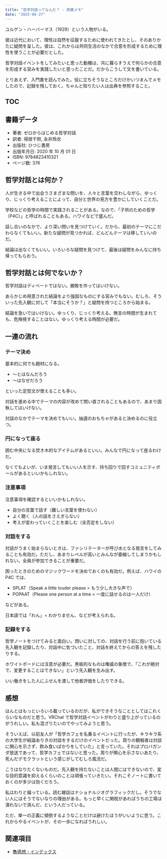 ```yaml
---
title: "哲学対話ってなんだ？ - 読書メモ"
date: "2025-06-27"
---
```


ユルゲン・ハーバーマス（1929）という人物がいる。

彼は近代において、理性は自然を征服するために使われてきたとし、そのありかたに疑問を呈した。彼は、これからは共同生活のなかで合意を形成するために理性を使うことが必要だとした。

哲学対話イベントをしてみたいと思った動機は、共に暮らすうえで何らかの合意を形成する営みを実践したいと思ったことだ。だからこうして文を書いている。

とりあえず、入門書を読んでみた。役に立ちそうなところだけかいつまんでメモしたので、記録を残しておく。ちゃんと知りたい人は出典を参照すること。

## TOC

## 書籍データ

- 著者: ゼロからはじめる哲学対話
- 訳者: 得居千照, 永井玲衣
- 出版社: ひつじ書房
- 出版年月日: 2020 年 10 月 01 日
- ISBN: 9784823410321
- ページ数: 376

## 哲学対話とは何か？

人が生きる中で出会うさまざまな問いを、人々と言葉を交わしながら、ゆっくり、じっくり考えることによって、自分と世界の見方を豊かにしていくことだ。

学校などの哲学の時間で実践されることがある。なので、「子供のための哲学（P4C）」と呼ばれることもある。ハワイなどで盛んだ。

話し合いのなかで、より深い問いを見つけていく。だから、最初のテーマにこだわらなくてもいい。新たな疑問が見つかれば、どんどんテーマは移していいのだ。

結論は出なくてもいい。いろいろな疑問を見つけて、最後は疑問をみんなに持ち帰ってもらおう。

## 哲学対話とは何でないか？

哲学対話はディベートではない。勝敗を作ってはいけない。

あらかじめ用意された結論をより強固なものにする営みでもない。むしろ、そういった先入観に対して「本当にそうか？」と疑問を持つところから始まる。

結論を急いではいけない。ゆっくり、じっくり考える。無言の時間が生まれても、危険視することはない。ゆっくり考える時間が必要だ。

## 一連の流れ

### テーマ決め

基本的に何でも題材になる。

- ～とはなんだろう
- ～はなぜだろう

といった定型文が使えることも多い。

対話を進める中でテーマの内容が改めて問い直されることもあるので、あまり固執してはいけない。

対話のなかでテーマを決めてもいい。抽選のおもちゃがあると決めるのに役立つ。

### 円になって座る

囲む中央になる焚き木的なアイテムがあるといい。みんなで円になって座るわけだ。

なくてもよいが、いま発言してもいい人を示す、持ち回りで回すコミュニティボールがあるといいかもしれない。

### 注意事項

注意事項を確認するといいかもしれない。

- 自分の言葉で話す（難しい言葉を使わない）
- よく聴く（人の話をさえぎらない）
- 考えが変わっていくことを楽しむ（全否定をしない）

### 対話をする

対話がうまく始まらないときは、ファシリテーターが呼び水となる発言をしてみることも有効だ。ただし、あまりレベルが高いとみんなが委縮してしまうかもしれない。全員が参加できることが重要だ。

困ったときのためのマジックワードを決めておくのも有効だ。例えば、ハワイの P4C では、

- SPLAT（Speak a little louder please = もう少し大きな声で）
- POPAAT（Please one person at a time = 一度に話せるのは一人だけ）

などがある。

日本語では「わん」= わかりません、などが考えられる。

### 記録をする

哲学ノートをつけてみると面白い。問いに対しての、対話を行う前に抱いている先入観を記録したり、対話中に気づいたこと、対話を終えてからの答えを残したりする。

ホワイトボードには注意が必要だ。黒板的なものは権威の象徴で、「これが絶対で、変更することはできない」という先入観を生み出す。

いい働きをした人にふせんを渡して他者評価をしたりできる。

## 感想

ほんとはもっといろいろ載っているのだが、私ができそうなこととしてはこれくらいなものだと思う。VRChat で哲学対話イベントがわりと盛り上がっているのがうれしい。私も混ざりたいのでやってみようと思う。

そういえば、以前友人が「哲学カフェを名乗るイベントに行ったが、キラキラ系の大学生が結論ありきの対談をするだけのイベントだった。周りの観戦者は対談に関心を示さず、飲み食いばかりをしていた」と言っていた。それはプロバガンダ放送であって、哲学カフェではないと思った。周りが関心を示さないあたり、死んだデモクラットという感じがしてむしろ風流だ。

こうはなりたくないものだ。先入観を持たないことは人間にはできないので、変な目的意識を抑えるくらいのことは頑張っていきたい。それこそノートに書いておくのが多少は効くだろう。

私はわりと偏っている。読む雑誌はナショナルジオグラフィックだし。そうでない人にはそうでないなりの理由がある。もっと早くに関税があればうちの工場は潰れないで済んだ、という人だっている。

ただ、単一の正義に傾倒するようなことだけは避けたほうがいいように思う。これからやるイベントが、その一歩になればうれしい。

## 関連項目

- [📚感想 - インデックス](20241209-book-reading-memo-index.md)
